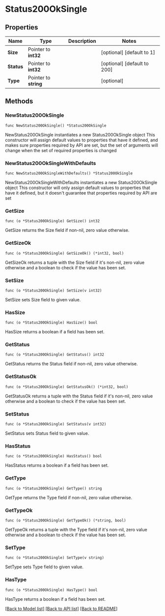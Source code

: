 # Status200OkSingle

## Properties

Name | Type | Description | Notes
------------ | ------------- | ------------- | -------------
**Size** | Pointer to **int32** |  | [optional] [default to 1]
**Status** | Pointer to **int32** |  | [optional] [default to 200]
**Type** | Pointer to **string** |  | [optional] 

## Methods

### NewStatus200OkSingle

`func NewStatus200OkSingle() *Status200OkSingle`

NewStatus200OkSingle instantiates a new Status200OkSingle object
This constructor will assign default values to properties that have it defined,
and makes sure properties required by API are set, but the set of arguments
will change when the set of required properties is changed

### NewStatus200OkSingleWithDefaults

`func NewStatus200OkSingleWithDefaults() *Status200OkSingle`

NewStatus200OkSingleWithDefaults instantiates a new Status200OkSingle object
This constructor will only assign default values to properties that have it defined,
but it doesn't guarantee that properties required by API are set

### GetSize

`func (o *Status200OkSingle) GetSize() int32`

GetSize returns the Size field if non-nil, zero value otherwise.

### GetSizeOk

`func (o *Status200OkSingle) GetSizeOk() (*int32, bool)`

GetSizeOk returns a tuple with the Size field if it's non-nil, zero value otherwise
and a boolean to check if the value has been set.

### SetSize

`func (o *Status200OkSingle) SetSize(v int32)`

SetSize sets Size field to given value.

### HasSize

`func (o *Status200OkSingle) HasSize() bool`

HasSize returns a boolean if a field has been set.

### GetStatus

`func (o *Status200OkSingle) GetStatus() int32`

GetStatus returns the Status field if non-nil, zero value otherwise.

### GetStatusOk

`func (o *Status200OkSingle) GetStatusOk() (*int32, bool)`

GetStatusOk returns a tuple with the Status field if it's non-nil, zero value otherwise
and a boolean to check if the value has been set.

### SetStatus

`func (o *Status200OkSingle) SetStatus(v int32)`

SetStatus sets Status field to given value.

### HasStatus

`func (o *Status200OkSingle) HasStatus() bool`

HasStatus returns a boolean if a field has been set.

### GetType

`func (o *Status200OkSingle) GetType() string`

GetType returns the Type field if non-nil, zero value otherwise.

### GetTypeOk

`func (o *Status200OkSingle) GetTypeOk() (*string, bool)`

GetTypeOk returns a tuple with the Type field if it's non-nil, zero value otherwise
and a boolean to check if the value has been set.

### SetType

`func (o *Status200OkSingle) SetType(v string)`

SetType sets Type field to given value.

### HasType

`func (o *Status200OkSingle) HasType() bool`

HasType returns a boolean if a field has been set.


[[Back to Model list]](../README.md#documentation-for-models) [[Back to API list]](../README.md#documentation-for-api-endpoints) [[Back to README]](../README.md)


